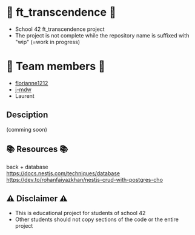 # :rocket: ft_transcendence :rocket:
* School 42 ft_transcendence project
* The project is not complete while the repository name is suffixed with "wip" (=work in progress)

# :space_invader: Team members :space_invader:
* [florianne1212](https://github.com/florianne1212)
* [j-mdw](https://github.com/j-mdw)
* Laurent

## Desciption
(comming soon)

## :books: Resources :books:

back + database </br>
https://docs.nestjs.com/techniques/database </br>
https://dev.to/rohanfaiyazkhan/nestjs-crud-with-postgres-cho </br>

## :warning: Disclaimer :warning:
*  This is educational project for students of school 42
*  Other students should not copy sections of the code or the entire project
